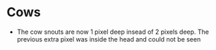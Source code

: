 # Cows
- The cow snouts are now 1 pixel deep insead of 2 pixels deep. The previous extra pixel was inside the head and could not be seen